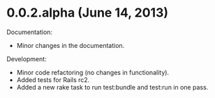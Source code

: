 0.0.2.alpha (June 14, 2013)
===========================

Documentation:

  - Minor changes in the documentation.

Development:

  - Minor code refactoring (no changes in functionality).
  - Added tests for Rails rc2.
  - Added a new rake task to run test:bundle and test:run in one pass.
